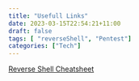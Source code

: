 ```yaml
---
title: "Usefull Links"
date: 2023-03-15T22:54:21+11:00
draft: false
tags: [ "reverseShell", "Pentest"]
categories: ["Tech"]
---
```


[Reverse Shell Cheatsheet](https://github.com/swisskyrepo/PayloadsAllTheThings/blob/master/Methodology%20and%20Resources/Reverse%20Shell%20Cheatsheet.md)